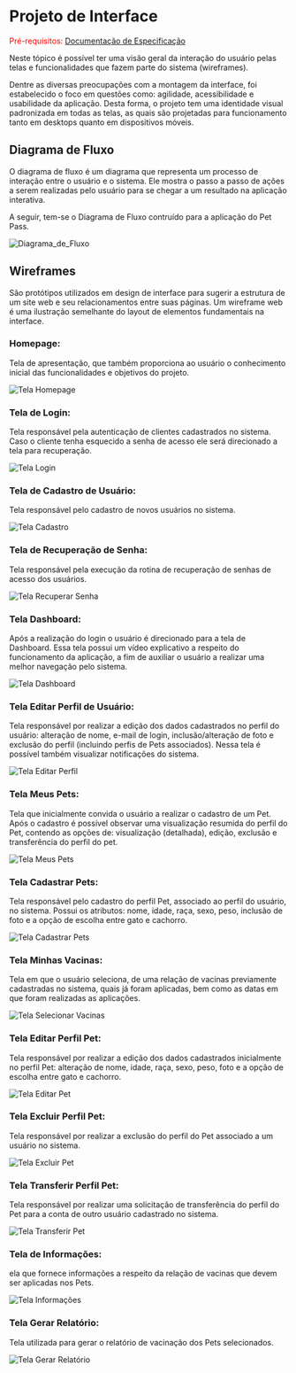 
# Projeto de Interface

<span style="color:red">Pré-requisitos: <a href="2-Especificação do Projeto.md"> Documentação de Especificação</a></span>

Neste tópico é possível ter uma visão geral da interação do usuário pelas telas e funcionalidades que fazem parte do sistema (wireframes).

Dentre as diversas preocupações com a montagem da interface, foi estabelecido o foco em questões como: agilidade, acessibilidade e usabilidade da aplicação. Desta forma, o projeto tem uma identidade visual padronizada em todas as telas, as quais são projetadas para funcionamento tanto em desktops quanto em dispositivos móveis.

## Diagrama de Fluxo

O diagrama de fluxo é um diagrama que representa um processo de interação entre o usuário e o sistema. Ele mostra o passo a passo de ações a serem realizadas pelo usuário para se chegar a um resultado na aplicação interativa.

A seguir, tem-se o Diagrama de Fluxo contruído para a aplicação do Pet Pass.

![Diagrama_de_Fluxo](https://github.com/ICEI-PUC-Minas-PMV-ADS/pmv-ads-2021-2-e2-proj-int-t3-petpass/blob/main/docs/img/Diagrama%20de%20Fluxo.png?raw=true)

## Wireframes

São protótipos utilizados em design de interface para sugerir a estrutura de um site web e seu relacionamentos entre suas páginas. Um wireframe web é uma ilustração semelhante do layout de elementos fundamentais na interface.
 
### Homepage:

Tela de apresentação, que também proporciona ao usuário o conhecimento inicial das funcionalidades e objetivos do projeto.

![Tela Homepage](img/Homepage.PNG)

### Tela de Login:

Tela responsável pela autenticação de clientes cadastrados no sistema. Caso o cliente tenha esquecido a senha de acesso ele será direcionado a tela para recuperação.

![Tela Login](img/Tela_login.PNG)

### Tela de Cadastro de Usuário:

Tela responsável pelo cadastro de novos usuários no sistema.

![Tela Cadastro](img/Tela_cadastro.PNG)

### Tela de Recuperação de Senha:

Tela responsável pela execução da rotina de recuperação de senhas de acesso dos usuários.

![Tela Recuperar Senha](img/Tela_RecuperarSenha.PNG)

### Tela Dashboard:

Após a realização do login o usuário é direcionado para a tela de Dashboard. Essa tela possui um vídeo explicativo a respeito do funcionamento da aplicação, a fim de auxiliar o usuário a realizar uma melhor navegação pelo sistema.

![Tela Dashboard](img/Tela_Dashboard.PNG)

### Tela Editar Perfil de Usuário:

Tela responsável por realizar a edição dos dados cadastrados no perfil do usuário: alteração de nome, e-mail de login, inclusão/alteração de foto e exclusão do perfil (incluindo perfis de Pets associados). Nessa tela é possível também visualizar notificações do sistema.

![Tela Editar Perfil](img/Tela_EditarPerfil.PNG)

### Tela Meus Pets:

Tela que inicialmente convida o usuário a realizar o cadastro de um Pet. Após o cadastro é possível observar uma visualização resumida do perfil do Pet, contendo as opções de: visualização (detalhada), edição, exclusão e transferência do perfil do pet.

![Tela Meus Pets](img/Tela_MeusPets.PNG)

### Tela Cadastrar Pets:

Tela responsável pelo cadastro do perfil Pet, associado ao perfil do usuário, no sistema. Possui os atributos: nome, idade, raça, sexo, peso, inclusão de foto e a opção de escolha entre gato e cachorro.

![Tela Cadastrar Pets](img/Tela_CadastrarPet.PNG)

### Tela Minhas Vacinas:

Tela em que o usuário seleciona, de uma relação de vacinas previamente cadastradas no sistema, quais já foram aplicadas, bem como as datas em que foram realizadas as aplicações.

![Tela Selecionar Vacinas](img/Cadastrar_vacina.PNG)

### Tela Editar Perfil Pet:

Tela responsável por realizar a edição dos dados cadastrados inicialmente no perfil Pet: alteração de nome, idade, raça, sexo, peso, foto e a opção de escolha entre gato e cachorro.

![Tela Editar Pet](img/Tela_EditarPet.PNG)

### Tela Excluir Perfil Pet:

Tela responsável por realizar a exclusão do perfil do Pet associado a um usuário no sistema.

![Tela Excluir Pet](img/Tela_ExcluirPet.PNG)

### Tela Transferir Perfil Pet:

Tela responsável por realizar uma solicitação de transferência do perfil do Pet para a conta de outro usuário cadastrado no sistema.

![Tela Transferir Pet](img/Tela_transferencia.PNG)

### Tela de Informações:

ela que fornece informações a respeito da relação de vacinas que devem ser aplicadas nos Pets.

![Tela Informações](img/Tela_Informacoes.PNG)

### Tela Gerar Relatório:

Tela utilizada para gerar o relatório de vacinação dos Pets selecionados.

![Tela Gerar Relatório](img/Tela_Relatorio.PNG)
